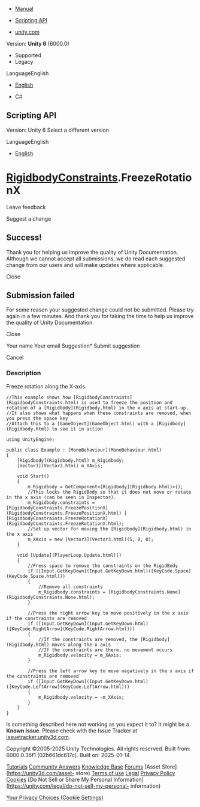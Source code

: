 [ ]()

  * [Manual](../Manual/index.html)
  * [Scripting API](../ScriptReference/index.html)

  * [unity.com](https://unity.com/)

Version: **Unity 6** (6000.0)

  * Supported
  * Legacy

LanguageEnglish

  * [English]()

  * C#

[ ](https://docs.unity3d.com)

## Scripting API

Version: Unity 6 Select a different version

LanguageEnglish

  * [English]()

#  [RigidbodyConstraints](RigidbodyConstraints.html).FreezeRotationX

Leave feedback

Suggest a change

## Success!

Thank you for helping us improve the quality of Unity Documentation. Although
we cannot accept all submissions, we do read each suggested change from our
users and will make updates where applicable.

Close

## Submission failed

For some reason your suggested change could not be submitted. Please <a>try
again</a> in a few minutes. And thank you for taking the time to help us
improve the quality of Unity Documentation.

Close

Your name Your email Suggestion* Submit suggestion

Cancel

[ ]()

### Description

Freeze rotation along the X-axis.

    
    
    //This example shows how [RigidbodyConstraints](RigidbodyConstraints.html) is used to freeze the position and rotation of a [Rigidbody](Rigidbody.html) in the x axis at start-up.
    //It also shows what happens when these constraints are removed, when you press the space key
    //Attach this to a [GameObject](GameObject.html) with a [Rigidbody](Rigidbody.html) to see it in action  
      
    using UnityEngine;  
      
    public class Example : [MonoBehaviour](MonoBehaviour.html)
    {
        [Rigidbody](Rigidbody.html) m_Rigidbody;
        [Vector3](Vector3.html) m_XAxis;  
      
        void Start()
        {
            m_Rigidbody = GetComponent<[Rigidbody](Rigidbody.html)>();
            //This locks the RigidBody so that it does not move or rotate in the x axis (can be seen in Inspector).
            m_Rigidbody.constraints = [RigidbodyConstraints.FreezePositionX](RigidbodyConstraints.FreezePositionX.html) | [RigidbodyConstraints.FreezeRotationX](RigidbodyConstraints.FreezeRotationX.html);
            //Set up vector for moving the [Rigidbody](Rigidbody.html) in the x axis
            m_XAxis = new [Vector3](Vector3.html)(5, 0, 0);
        }  
      
        void [Update](PlayerLoop.Update.html)()
        {
            //Press space to remove the constraints on the RigidBody
            if ([Input.GetKeyDown](Input.GetKeyDown.html)([KeyCode.Space](KeyCode.Space.html)))
            {
                //Remove all constraints
                m_Rigidbody.constraints = [RigidbodyConstraints.None](RigidbodyConstraints.None.html);
            }  
      
            //Press the right arrow key to move positively in the x axis if the constraints are removed
            if ([Input.GetKeyDown](Input.GetKeyDown.html)([KeyCode.RightArrow](KeyCode.RightArrow.html)))
            {
                //If the constraints are removed, the [Rigidbody](Rigidbody.html) moves along the x axis
                //If the constraints are there, no movement occurs
                m_Rigidbody.velocity = m_XAxis;
            }  
      
            //Press the left arrow key to move negatively in the x axis if the constraints are removed
            if ([Input.GetKeyDown](Input.GetKeyDown.html)([KeyCode.LeftArrow](KeyCode.LeftArrow.html)))
            {
                m_Rigidbody.velocity = -m_XAxis;
            }
        }
    }
    

Is something described here not working as you expect it to? It might be a
**Known Issue**. Please check with the Issue Tracker at
[issuetracker.unity3d.com](https://issuetracker.unity3d.com).

Copyright ©2005-2025 Unity Technologies. All rights reserved. Built from:
6000.0.36f1 (02b661dc617c). Built on: 2025-01-14.

[Tutorials](https://unity3d.com/learn) [Community
Answers](https://answers.unity3d.com) [Knowledge
Base](https://support.unity3d.com/hc/en-us)
[Forums](https://forum.unity3d.com) [Asset Store](https://unity3d.com/asset-
store) [Terms of use](https://docs.unity3d.com/Manual/TermsOfUse.html)
[Legal](https://unity.com/legal) [Privacy
Policy](https://unity.com/legal/privacy-policy)
[Cookies](https://unity.com/legal/cookie-policy) [Do Not Sell or Share My
Personal Information](https://unity.com/legal/do-not-sell-my-personal-
information)

[Your Privacy Choices (Cookie Settings)](javascript:void\(0\);)

